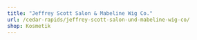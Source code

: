 ```yaml
---
title: "Jeffrey Scott Salon & Mabeline Wig Co."
url: /cedar-rapids/jeffrey-scott-salon-und-mabeline-wig-co/
shop: Kosmetik
---
```

